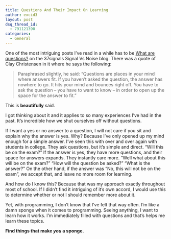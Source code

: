 ```yaml
---
title: Questions And Their Impact On Learning
author: excid3
layout: post
dsq_thread_id:
  - 791121390
categories:
  - General
---
```

One of the most intriguing posts I’ve read in a while has to be [What are questions?][1] on the 37signals Signal Vs Noise blog. There was a quote of Clay Christensen in it where he says the following:

> Paraphrased slightly, he said: “Questions are places in your mind where answers fit. If you haven’t asked the question, the answer has nowhere to go. It hits your mind and bounces right off. You have to ask the question – you have to want to know – in order to open up the space for the answer to fit.”

This is **beautifully** said.

I got thinking about it and it applies to so many experiences I’ve had in the past. It’s incredible how we shut ourselves off without questions.

If I want a yes or no answer to a question, I will not care if you sit and explain why the answer is yes. Why? Because I’ve only opened up my mind enough for a simple answer. I’ve seen this with over and over again with students in college. They ask questions, but it’s simple and direct. “Will this be on the exam?” If the answer is yes, they have more questions, and their space for answers expands. They instantly care more. “Well what about this will be on the exam?” “How will the question be asked?” “What is the answer?” On the other hand, if the answer was “No, this will not be on the exam”, we accept that, and leave no more room for learning.

And how do I know this? Because that was my approach exactly throughout most of school. If I didn’t find it intriguing of it’s own accord, I would use this to determine whether or not I should remember more about it.

Yet, with programming, I don’t know that I’ve felt that way often. I’m like a damn sponge when it comes to programming. Seeing anything, I want to learn how it works. I’m immediately filled with questions and that’s helps me learn these topics.

**Find things that make _you_ a sponge.**

   [1]: http://37signals.com/svn/posts/3225-what-are-questions (What are questions?)
